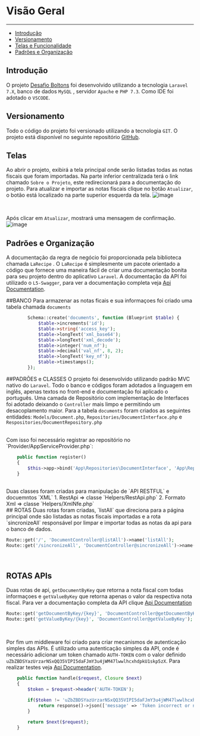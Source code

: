 # Visão Geral

---

- [Introdução](#section-1)
- [Versionamento](#section-2)
- [Telas e Funcionalidade](#section-3)
- [Padrões e Organização](#section-4)



<a name="section-1"></a>
## Introdução

O projeto <a href="https://www.notion.so/Desafio-Boltons-f40fd110d22a4fa3a6f8eb38defb62d1" target="_blank">Desafio Boltons</a> foi desenvolvido utilizando a tecnologia `Laravel 7.X`, banco de dados `MySQL` , servidor `Apache` e `PHP 7.3`. Como IDE foi adotado o `VSCODE`.

<a name="section-2"></a>
## Versionamento

Todo o código do projeto foi versionado utilizando a tecnologia `GIT`. O projeto está disponível no seguinte repositório <a href="https://github.com/alexfd7/desafio" target="_blank">GitHub</a>.


<a name="section-4"></a>
## Telas

Ao abrir o projeto, exibirá a tela principal onde serão listadas todas as notas fiscais que foram importadas. 
Na parte inferior centralizada terá o link chamado `Sobre o Projeto`, este redirecionará para a documentação do projeto.
Para atualizar e importar as notas fiscais clique no botão `Atualizar`, o botão está localizado na parte superior esquerda da tela.
![image](/images/tela1.png)

<br>

Após clicar em `Atualizar`, mostrará uma mensagem de confirmação.
![image](/images/tela2.JPG)

<a name="section-4"></a>
## Padrões e Organização

A documentação da regra de negócio foi proporcionada pela biblioteca chamada `LaRecipe` . O `LaRecipe` é simplesmente um pacote orientado a código que fornece uma maneira fácil de criar uma documentação bonita para seu projeto dentro do aplicativo `Laravel`. A documentação da API foi utilizado o `L5-Swagger`,  para ver a documentação completa veja <a href="/api/documentation" target="_blank">Api Documentation</a>.


##BANCO 
Para armazenar as notas ficais e sua informaçoes foi criado uma tabela chamada `documents`
```php
        Schema::create('documents', function (Blueprint $table) {
            $table->increments('id');            
            $table->string('access_key');
            $table->longText('xml_base64');
            $table->longText('xml_decode');
            $table->integer('num_nf');  
            $table->decimal('val_nf', 8, 2);
            $table->longText('key_nf');
            $table->timestamps();
        });
```


##PADRÕES e CLASSES 
O projeto foi desenvolvido utilizando padrão MVC nativo do `Laravel`.  Todo o banco e códigos foram adotados a linguagem em  inglês, apenas textos no front-end e documentação foi aplicado o português. Uma camada de Repositório com implementação de Interfaces foi adotado deixando o `Controller` mais limpo e permitindo um desacoplamento maior.
Para a tabela `documents` foram criados as seguintes entidades:  `Models/Document.php`, `Repositories/DocumentInterface.php` e `Respositories/DocumentRepository.php`

<br>
Com isso foi necessário registrar ao repositório no `Provider/AppServiceProvider.php`:

```php
    public function register()
    {
        $this->app->bind('App\Repositories\DocumentInterface', 'App\Repositories\DocumentRepository');        
    }
```

<br>
Duas classes foram criadas para manipulação de `API RESTFUL` e docuemntos `XML`
     1. RestApi => classe `Helpers/RestApi.php`
     2. Formato Xml => classe `Helpers/XmlNfe.php`

<br>
## ROTAS
Duas rotas foram criadas, `listAll` que direciona para a página principal onde são listadas as notas fiscais importadas e a rota `sincronizeAll` responsável por limpar e importar todas as notas da api para o banco de dados.

```php
Route::get('/', 'DocumentController@listAll')->name('listAll');
Route::get('/sincronizeAll', 'DocumentController@sincronizeAll')->name('sincronizeAll');
```

<br>


## ROTAS APIs
Duas rotas de api, `getDocumentByKey`  que retorna a nota fiscal com todas informaçoes e  `getValueByKey`  que retorna apenas o valor da respectiva nota fiscal. Para ver a documentação completa da API clique <a href="/api/documentation" target="_blank">Api Documentation</a>

```php
Route::get('getDocumentByKey/{key}', 'DocumentController@getDocumentByKey');
Route::get('getValueByKey/{key}', 'DocumentController@getValueByKey');
```

<br>

Por fim um middleware foi criado para criar mecanismos de autenticação simples das APIs. É utilizado uma autenticação simples da API, onde é necessário adicionar um token chamado `AUTH-TOKEN` com o valor definido `uZbZBDSYazUrzarNSxQQ35VIPI5daFJmY3u4jWM47lwwlhcxhdpkU1skp5zX`. Para realizar testes veja <a href="/api/documentation" target="_blank">Api Documentation</a>.

```php
    public function handle($request, Closure $next)
    {
        $token = $request->header('AUTH-TOKEN');
                
        if($token != 'uZbZBDSYazUrzarNSxQQ35VIPI5daFJmY3u4jWM47lwwlhcxhdpkU1skp5zX'){
            return response()->json(['message' => 'Token incorrect or not found!'],401);
        }

        return $next($request);
    }
```




